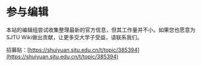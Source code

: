 # 参与编辑

本站的编辑组尝试收集整理最新的官方信息，但其工作量并不小。如果您也愿意为SJTU Wiki做出贡献，让更多交大学子受益，请联系我们。

招募贴：[https://shuiyuan.sjtu.edu.cn/t/topic/385394](https://shuiyuan.sjtu.edu.cn/t/topic/385394)
